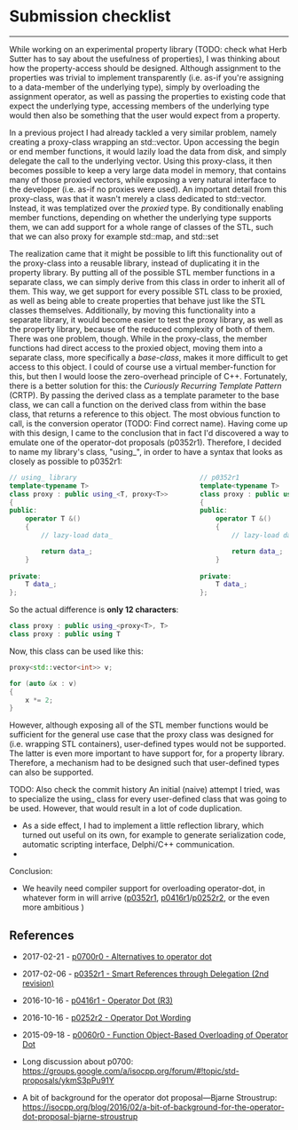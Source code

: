 Submission checklist
====================

-----------------
While working on an experimental property library (TODO: check what Herb Sutter has to say about the usefulness of properties), I was thinking about how the property-access should be designed.
Although assignment to the properties was trivial to implement transparently (i.e. as-if you're assigning to a data-member of the underlying type), simply by overloading the assignment operator, as well as passing the properties to existing code that expect the underlying type, accessing members of the underlying type would then also be something that the user would expect from a property.

In a previous project I had already tackled a very similar problem, namely creating a proxy-class wrapping an std::vector. Upon accessing the begin or end member functions, it would lazily load the data from disk, and simply delegate the call to the underlying vector. Using this proxy-class, it then becomes possible to keep a very large data model in memory, that contains many of those proxied vectors, while exposing a very natural interface to the developer (i.e. as-if no proxies were used).
An important detail from this proxy-class, was that it wasn't merely a class dedicated to std::vector. Instead, it was templatized over the _proxied_ type. By conditionally enabling member functions, depending on whether the underlying type supports them, we can add support for a whole range of classes of the STL, such that we can also proxy for example std::map, and std::set

The realization came that it might be possible to lift this functionality out of the proxy-class into a reusable library, instead of duplicating it in the property library.
By putting all of the possible STL member functions in a separate class, we can simply derive from this class in order to inherit all of them. This way, we get support for every possible STL class to be proxied, as well as being able to create properties that behave just like the STL classes themselves.
Additionally, by moving this functionality into a separate library, it would become easier to test the proxy library, as well as the property library, because of the reduced complexity of both of them.
There was one problem, though. While in the proxy-class, the member functions had direct access to the proxied object, moving them into a separate class, more specifically a _base-class_, makes it more difficult to get access to this object. I could of course use a virtual member-function for this, but then I would loose the zero-overhead principle of C++. Fortunately, there is a better solution for this: the _Curiously Recurring Template Pattern_ (CRTP). By passing the derived class as a template parameter to the base class, we can call a function on the derived class from within the base class, that returns a reference to this object. The most obvious function to call, is the conversion operator (TODO: Find correct name).
Having come up with this design, I came to the conclusion that in fact I'd discovered a way to emulate one of the operator-dot proposals (p0352r1). Therefore, I decided to name my library's class, "using_", in order to have a syntax that looks as closely as possible to p0352r1:

```c++
// using_ library                               // p0352r1
template<typename T>                            template<typename T>
class proxy : public using_<T, proxy<T>>        class proxy : public using T
{                                               {
public:                                         public:
    operator T &()                                  operator T &()
    {                                               {
        // lazy-load data_                              // lazy-load data_

        return data_;                                   return data_;
    }                                               }
    
private:                                        private:
    T data_;                                        T data_;
};                                              };
```

So the actual difference is **only 12 characters**:
```c++
class proxy : public using_<proxy<T>, T>
class proxy : public using T
```

Now, this class can be used like this:
```c++
proxy<std::vector<int>> v;

for (auto &x : v)
{
    x *= 2;
}
```

However, although exposing all of the STL member functions would be sufficient for the general use case that the proxy class was designed for (i.e. wrapping STL containers), user-defined types would not be supported. The latter is even more important to have support for, for a property library. Therefore, a mechanism had to be designed such that user-defined types can also be supported.

TODO: Also check the commit history
An initial (naive) attempt I tried, was to specialize the using_ class for every user-defined class that was going to be used. However, that would result in a lot of code duplication.

- As a side effect, I had to implement a little reflection library, which turned out useful on its own, for example to generate serialization code, automatic scripting interface, Delphi/C++ communication.
- 
Conclusion:
- We heavily need compiler support for overloading operator-dot, in whatever form in will arrive ([p0352r1](http://wg21.link/p0352r1), [p0416r1](http://wg21.link/p0416r1)/[p0252r2](http://wg21.link/p0252r2), or the even more ambitious )

References
----------
- 2017-02-21 - [p0700r0 - Alternatives to operator dot](http://wg21.link/p0700r0)
- 2017-02-06 - [p0352r1 - Smart References through Delegation (2nd revision)](http://wg21.link/p0352r1)
- 2016-10-16 - [p0416r1 - Operator Dot (R3)](http://wg21.link/p0416r1)
- 2016-10-16 - [p0252r2 - Operator Dot Wording](http://wg21.link/p0252r2)
- 2015-09-18 - [p0060r0 - Function Object-Based Overloading of Operator Dot](http://wg21.link/p0060r0)

- Long discussion about p0700: https://groups.google.com/a/isocpp.org/forum/#!topic/std-proposals/ykmS3pPu91Y
- A bit of background for the operator dot proposal—Bjarne Stroustrup: https://isocpp.org/blog/2016/02/a-bit-of-background-for-the-operator-dot-proposal-bjarne-stroustrup
